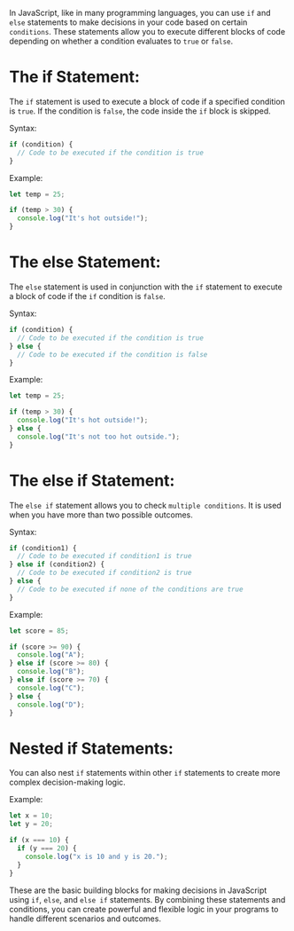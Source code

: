 In JavaScript, like in many programming languages, you can use `if` and `else` statements to make decisions in your code based on certain `conditions`. These statements allow you to execute different blocks of code depending on whether a condition evaluates to `true` or `false`.

# The if Statement:

The `if` statement is used to execute a block of code if a specified condition is `true`. If the condition is `false`, the code inside the `if` block is skipped.

Syntax:

```js
if (condition) {
  // Code to be executed if the condition is true
}
```

Example:

```js
let temp = 25;

if (temp > 30) {
  console.log("It's hot outside!");
}
```

# The else Statement:

The `else` statement is used in conjunction with the `if` statement to execute a block of code if the `if` condition is `false`.

Syntax:

```js
if (condition) {
  // Code to be executed if the condition is true
} else {
  // Code to be executed if the condition is false
}
```

Example:

```js
let temp = 25;

if (temp > 30) {
  console.log("It's hot outside!");
} else {
  console.log("It's not too hot outside.");
}
```

# The else if Statement:

The `else if` statement allows you to check `multiple conditions`. It is used when you have more than two possible outcomes.

Syntax:

```js
if (condition1) {
  // Code to be executed if condition1 is true
} else if (condition2) {
  // Code to be executed if condition2 is true
} else {
  // Code to be executed if none of the conditions are true
}
```

Example:

```js
let score = 85;

if (score >= 90) {
  console.log("A");
} else if (score >= 80) {
  console.log("B");
} else if (score >= 70) {
  console.log("C");
} else {
  console.log("D");
}
```

# Nested if Statements:

You can also nest `if` statements within other `if` statements to create more complex decision-making logic.

Example:

```javascript
let x = 10;
let y = 20;

if (x === 10) {
  if (y === 20) {
    console.log("x is 10 and y is 20.");
  }
}
```

These are the basic building blocks for making decisions in JavaScript using `if`, `else`, and `else if` statements. By combining these statements and conditions, you can create powerful and flexible logic in your programs to handle different scenarios and outcomes.
